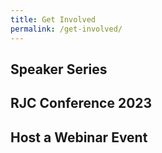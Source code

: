 ```yaml
---
title: Get Involved
permalink: /get-involved/
---
```


## Speaker Series

## RJC Conference 2023

## Host a Webinar Event